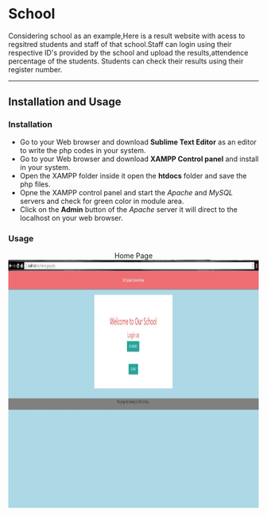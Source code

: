 # School

Considering school as an example,Here is a result website with acess to regsitred students and staff of that school.Staff can login using their respective ID's provided by the school and upload the results,attendence percentage of the students. Students can check their results using their register number.

----
## Installation and Usage
### Installation
- Go to your Web browser and download **Sublime Text Editor** as an editor to write the php codes in your system.
- Go to your Web browser and download **XAMPP Control panel** and install in your system.
- Open the XAMPP folder inside it open the **htdocs** folder and save the php files.
- Opne the XAMPP control panel and start the *Apache* and *MySQL* servers and check for green color in module area.
- Click on the **Admin** button of the *Apache* server it will direct to the localhost on your web browser.

### Usage
<p align="center">
   Home Page
  <img width="600" height="500" src="https://raw.githubusercontent.com/abhirama24/School/master/MAIN.JPG">
</p>
